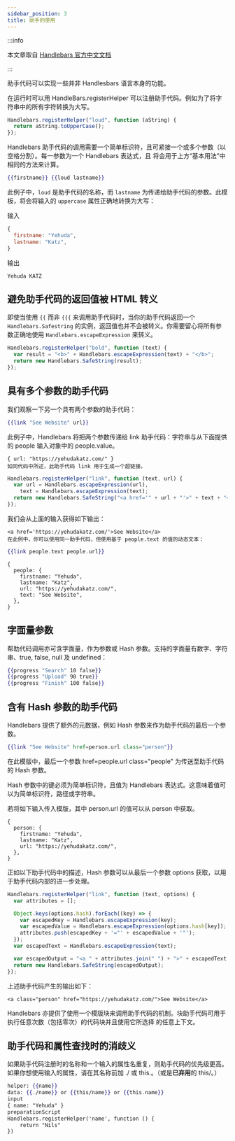 ```yaml
---
sidebar_position: 3
title: 助手的使用
---
```


:::info

本文章取自 [Handlebars 官方中文文档](https://handlebarsjs.com/zh/guide/expressions.html#%E5%8A%A9%E6%89%8B%E4%BB%A3%E7%A0%81)

:::

助手代码可以实现一些并非 Handlesbars 语言本身的功能。

在运行时可以用 HandleBars.registerHelper 可以注册助手代码。例如为了将字符串中的所有字符转换为大写。

```js
Handlebars.registerHelper("loud", function (aString) {
  return aString.toUpperCase();
});
```

Handlebars 助手代码的调用需要一个简单标识符，且可紧接一个或多个参数（以空格分割）。每一参数为一个 Handlebars 表达式，且 将会用于上方“基本用法”中相同的方法来计算。

```handlebars
{{firstname}} {{loud lastname}}
```

此例子中，`loud` 是助手代码的名称，而 `lastname` 为传递给助手代码的参数。此模板，将会将输入的 `uppercase` 属性正确地转换为大写：

输入

```javascript
{
  firstname: "Yehuda",
  lastname: "Katz",
}
```

输出

```text
Yehuda KATZ
```

## 避免助手代码的返回值被 HTML 转义

即使当使用 `{{` 而非 `{{{` 来调用助手代码时，当你的助手代码返回一个 `Handlebars.Safestring` 的实例，返回值也并不会被转义。你需要留心将所有参数正确地使用 `Handlebars.escapeExpression` 来转义。

```js
Handlebars.registerHelper("bold", function (text) {
  var result = "<b>" + Handlebars.escapeExpression(text) + "</b>";
  return new Handlebars.SafeString(result);
});
```

## 具有多个参数的助手代码

我们观察一下另一个具有两个参数的助手代码：

```handlebars
{{link "See Website" url}}
```

此例子中，Handlebars 将把两个参数传递给 link 助手代码：字符串与从下面提供的 people 输入对象中的 people.value。

```plain
{ url: "https://yehudakatz.com/" }
如同代码中所述，此助手代码 link 用于生成一个超链接。
```

```js
Handlebars.registerHelper("link", function (text, url) {
  var url = Handlebars.escapeExpression(url),
    text = Handlebars.escapeExpression(text);
  return new Handlebars.SafeString("<a href='" + url + "'>" + text + "</a>");
});
```

我们会从上面的输入获得如下输出：

```plain
<a href='https://yehudakatz.com/'>See Website</a>
在此例中，你可以使用同一助手代码，但使用基于 people.text 的值的动态文本：
```

```handlebars
{{link people.text people.url}}
```

```plain
{
  people: {
    firstname: "Yehuda",
    lastname: "Katz",
    url: "https://yehudakatz.com/",
    text: "See Website",
  },
}
```

## 字面量参数

帮助代码调用亦可含字面量，作为参数或 Hash 参数。支持的字面量有数字、字符串、true, false, null 及 undefined：

```handlebars
{{progress "Search" 10 false}}
{{progress "Upload" 90 true}}
{{progress "Finish" 100 false}}
```

## 含有 Hash 参数的助手代码

Handlebars 提供了额外的元数据，例如 Hash 参数来作为助手代码的最后一个参数。

```handlebars
{{link "See Website" href=person.url class="person"}}
```

在此模版中，最后一个参数 href=people.url class="people" 为传送至助手代码的 Hash 参数。

Hash 参数中的键必须为简单标识符，且值为 Handlebars 表达式。这意味着值可以为简单标识符，路径或字符串。

若将如下输入传入模版，其中 person.url 的值可以从 person 中获取。

```plain
{
  person: {
    firstname: "Yehuda",
    lastname: "Katz",
    url: "https://yehudakatz.com/",
  },
}
```

正如以下助手代码中的描述，Hash 参数可以从最后一个参数 options 获取，以用于助手代码内部的进一步处理。

```js
Handlebars.registerHelper("link", function (text, options) {
  var attributes = [];

  Object.keys(options.hash).forEach((key) => {
    var escapedKey = Handlebars.escapeExpression(key);
    var escapedValue = Handlebars.escapeExpression(options.hash[key]);
    attributes.push(escapedKey + '="' + escapedValue + '"');
  });
  var escapedText = Handlebars.escapeExpression(text);

  var escapedOutput = "<a " + attributes.join(" ") + ">" + escapedText + "</a>";
  return new Handlebars.SafeString(escapedOutput);
});
```

上述助手代码产生的输出如下：

```plain
<a class="person" href="https://yehudakatz.com/">See Website</a>
```

Handlebars 亦提供了使用一个模版块来调用助手代码的机制。块助手代码可用于执行任意次数（包括零次）的代码块并且使用它所选择 的任意上下文。

## 助手代码和属性查找时的消歧义

如果助手代码注册时的名称和一个输入的属性名重复，则助手代码的优先级更高。如果你想使用输入的属性，请在其名称前加 ./ 或 this.。（或是**已弃用**的 this/。）

```handlebars
helper: {{name}}
data: {{./name}} or {{this/name}} or {{this.name}}
input
{ name: "Yehuda" }
preparationScript
Handlebars.registerHelper('name', function () {
    return "Nils"
})
```
